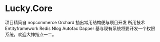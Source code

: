 # Lucky.Core
项目精简自 nopcommerce Orchard 抽出常用结构便与项目开发
所用技术Entityframework Redis Nlog Autofac Dapper
基与现有系统将要开发一个权限系统，欢迎大神指点一二。
